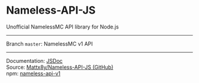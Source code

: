 # Nameless-API-JS
Unofficial NamelessMC API library for Node.js
___
Branch `master`: NamelessMC v1 API
___
Documentation: [JSDoc](https://mattx8y.github.io/Nameless-API-JS/nameless-api-v1/1.0.0/)<br>
Source: [Mattx8y/Nameless-API-JS (GitHub)](https://github.com/Mattx8y/Nameless-API-JS/tree/master)<br>
npm: [nameless-api-v1](https://npmjs.com/package/nameless-api-v1)
